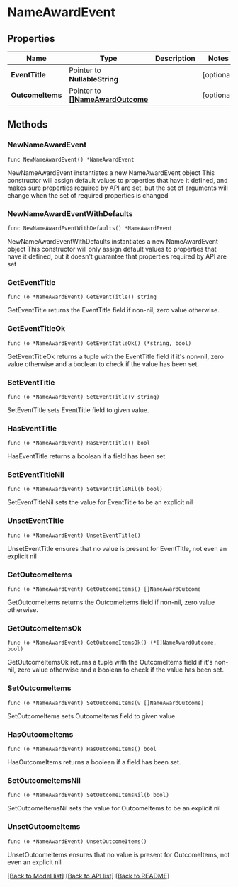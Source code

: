 # NameAwardEvent

## Properties

Name | Type | Description | Notes
------------ | ------------- | ------------- | -------------
**EventTitle** | Pointer to **NullableString** |  | [optional] 
**OutcomeItems** | Pointer to [**[]NameAwardOutcome**](NameAwardOutcome.md) |  | [optional] 

## Methods

### NewNameAwardEvent

`func NewNameAwardEvent() *NameAwardEvent`

NewNameAwardEvent instantiates a new NameAwardEvent object
This constructor will assign default values to properties that have it defined,
and makes sure properties required by API are set, but the set of arguments
will change when the set of required properties is changed

### NewNameAwardEventWithDefaults

`func NewNameAwardEventWithDefaults() *NameAwardEvent`

NewNameAwardEventWithDefaults instantiates a new NameAwardEvent object
This constructor will only assign default values to properties that have it defined,
but it doesn't guarantee that properties required by API are set

### GetEventTitle

`func (o *NameAwardEvent) GetEventTitle() string`

GetEventTitle returns the EventTitle field if non-nil, zero value otherwise.

### GetEventTitleOk

`func (o *NameAwardEvent) GetEventTitleOk() (*string, bool)`

GetEventTitleOk returns a tuple with the EventTitle field if it's non-nil, zero value otherwise
and a boolean to check if the value has been set.

### SetEventTitle

`func (o *NameAwardEvent) SetEventTitle(v string)`

SetEventTitle sets EventTitle field to given value.

### HasEventTitle

`func (o *NameAwardEvent) HasEventTitle() bool`

HasEventTitle returns a boolean if a field has been set.

### SetEventTitleNil

`func (o *NameAwardEvent) SetEventTitleNil(b bool)`

 SetEventTitleNil sets the value for EventTitle to be an explicit nil

### UnsetEventTitle
`func (o *NameAwardEvent) UnsetEventTitle()`

UnsetEventTitle ensures that no value is present for EventTitle, not even an explicit nil
### GetOutcomeItems

`func (o *NameAwardEvent) GetOutcomeItems() []NameAwardOutcome`

GetOutcomeItems returns the OutcomeItems field if non-nil, zero value otherwise.

### GetOutcomeItemsOk

`func (o *NameAwardEvent) GetOutcomeItemsOk() (*[]NameAwardOutcome, bool)`

GetOutcomeItemsOk returns a tuple with the OutcomeItems field if it's non-nil, zero value otherwise
and a boolean to check if the value has been set.

### SetOutcomeItems

`func (o *NameAwardEvent) SetOutcomeItems(v []NameAwardOutcome)`

SetOutcomeItems sets OutcomeItems field to given value.

### HasOutcomeItems

`func (o *NameAwardEvent) HasOutcomeItems() bool`

HasOutcomeItems returns a boolean if a field has been set.

### SetOutcomeItemsNil

`func (o *NameAwardEvent) SetOutcomeItemsNil(b bool)`

 SetOutcomeItemsNil sets the value for OutcomeItems to be an explicit nil

### UnsetOutcomeItems
`func (o *NameAwardEvent) UnsetOutcomeItems()`

UnsetOutcomeItems ensures that no value is present for OutcomeItems, not even an explicit nil

[[Back to Model list]](../README.md#documentation-for-models) [[Back to API list]](../README.md#documentation-for-api-endpoints) [[Back to README]](../README.md)


